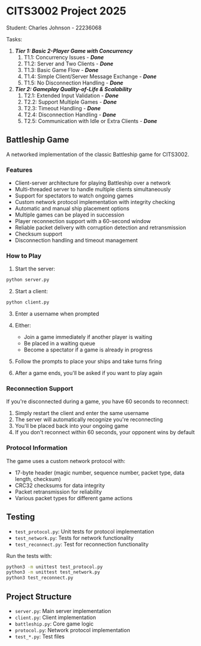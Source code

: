 # CITS3002 Project 2025

Student: Charles Johnson - 22236068

Tasks:

1. ***Tier 1: Basic 2-Player Game with Concurrency***
    1. T1.1: Concurrency Issues - ***Done***
    2. T1.2: Server and Two Clients - ***Done***
    3. T1.3: Basic Game Flow - ***Done***
    4. T1.4: Simple Client/Server Message Exchange - ***Done***
    5. T1.5: No Disconnection Handling - ***Done***
2. ***Tier 2: Gameplay Quality-of-Life & Scalability***
    1. T2.1: Extended Input Validation - ***Done***
    2. T2.2: Support Multiple Games - ***Done***
    3. T2.3: Timeout Handling - ***Done***
    4. T2.4: Disconnection Handling - ***Done***
    5. T2.5: Communication with Idle or Extra Clients - ***Done***

## Battleship Game

A networked implementation of the classic Battleship game for CITS3002.

### Features

- Client-server architecture for playing Battleship over a network
- Multi-threaded server to handle multiple clients simultaneously
- Support for spectators to watch ongoing games
- Custom network protocol implementation with integrity checking
- Automatic and manual ship placement options
- Multiple games can be played in succession
- Player reconnection support with a 60-second window
- Reliable packet delivery with corruption detection and retransmission
- Checksum support
- Disconnection handling and timeout management

### How to Play

1. Start the server:

```bash
python server.py
```

2. Start a client:

```bash
python client.py
```

3. Enter a username when prompted

4. Either:

   - Join a game immediately if another player is waiting
   - Be placed in a waiting queue
   - Become a spectator if a game is already in progress

5. Follow the prompts to place your ships and take turns firing

6. After a game ends, you'll be asked if you want to play again

### Reconnection Support

If you're disconnected during a game, you have 60 seconds to reconnect:

1. Simply restart the client and enter the same username
2. The server will automatically recognize you're reconnecting
3. You'll be placed back into your ongoing game
4. If you don't reconnect within 60 seconds, your opponent wins by default

### Protocol Information

The game uses a custom network protocol with:

- 17-byte header (magic number, sequence number, packet type, data length, checksum)
- CRC32 checksums for data integrity
- Packet retransmission for reliability
- Various packet types for different game actions

## Testing

- `test_protocol.py`: Unit tests for protocol implementation
- `test_network.py`: Tests for network functionality
- `test_reconnect.py`: Test for reconnection functionality

Run the tests with:

```bash
python3 -m unittest test_protocol.py
python3 -m unittest test_network.py
python3 test_reconnect.py
```

## Project Structure

- `server.py`: Main server implementation
- `client.py`: Client implementation
- `battleship.py`: Core game logic
- `protocol.py`: Network protocol implementation
- `test_*.py`: Test files
